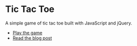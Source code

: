 # Tic Tac Toe

A simple game of tic tac toe built with JavaScript and jQuery.

- [Play the game](http://azemoh.github.io/2016/04/27/minimax-algorithm.html)
- [Read the blog post](https://github.com/azemoh/tic-tac-toe)
